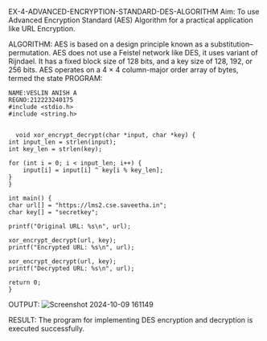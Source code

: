 EX-4-ADVANCED-ENCRYPTION-STANDARD-DES-ALGORITHM
Aim:
To use Advanced Encryption Standard (AES) Algorithm for a practical application like URL Encryption.

ALGORITHM:
AES is based on a design principle known as a substitution–permutation.
AES does not use a Feistel network like DES, it uses variant of Rijndael.
It has a fixed block size of 128 bits, and a key size of 128, 192, or 256 bits.
AES operates on a 4 × 4 column-major order array of bytes, termed the state
PROGRAM:
```
NAME:VESLIN ANISH A
REGNO:212223240175
#include <stdio.h>
#include <string.h>


  void xor_encrypt_decrypt(char *input, char *key) {
int input_len = strlen(input);
int key_len = strlen(key);

for (int i = 0; i < input_len; i++) {
    input[i] = input[i] ^ key[i % key_len]; 
}
}

int main() {
char url[] = "https://lms2.cse.saveetha.in";
char key[] = "secretkey"; 

printf("Original URL: %s\n", url);

xor_encrypt_decrypt(url, key);
printf("Encrypted URL: %s\n", url);

xor_encrypt_decrypt(url, key);
printf("Decrypted URL: %s\n", url);

return 0;
}
```
OUTPUT:
![Screenshot 2024-10-09 161149](https://github.com/user-attachments/assets/e27aee71-fc6e-4b27-ada1-fb05f3ee3941)

RESULT:
The program for implementing DES encryption and decryption is executed successfully.
